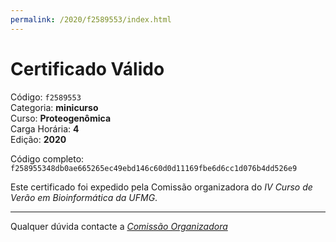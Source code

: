 ```yaml
---
permalink: /2020/f2589553/index.html
---
```


# Certificado Válido

Código: `f2589553`<br>
Categoria: **minicurso**<br>
Curso: **Proteogenômica**<br>
Carga Horária: **4**<br>
Edição: **2020**<br>


Código completo: `f258955348db0ae665265ec49ebd146c60d0d11169fbe6d6cc1d076b4dd526e9`


Este certificado foi expedido pela Comissão organizadora do *IV Curso de Verão em Bioinformática da UFMG*.

----

Qualquer dúvida contacte a [_Comissão Organizadora_](<mailto:cursobioinfoufmg@gmail.com$subject=[Certificados]>)

